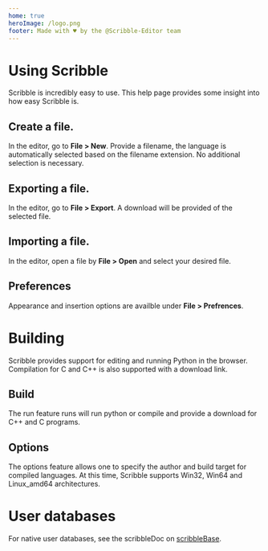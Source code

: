```yaml
---
home: true
heroImage: /logo.png
footer: Made with ♥ by the @Scribble-Editor team
---
```

# Using Scribble
Scribble is incredibly easy to use. This help page provides some insight into how easy Scribble is.

## Create a file.
In the editor, go to **File > New**. Provide a filename, the language is automatically selected based on the filename extension. No additional selection is necessary.

## Exporting a file.
In the editor, go to **File > Export**. A download will be provided of the selected file.

## Importing a file.
In the editor, open a file by **File > Open** and select your desired file.

## Preferences 
Appearance and insertion options are availble under **File > Prefrences**.

# Building
Scribble provides support for editing and running Python in the browser. Compilation for C and C++ is also supported with a download link.

## Build
The run feature runs will run python or compile and provide a download for C++ and C programs.

## Options 
The options feature allows one to specify the author and build target for compiled languages. At this time, Scribble supports Win32, Win64 and Linux_amd64 architectures.

# User databases
For native user databases, see the scribbleDoc on [scribbleBase](user-databases/index.md).